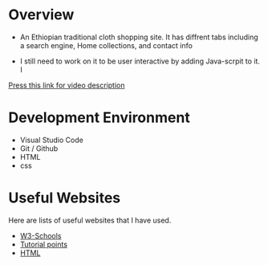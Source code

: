 # Overview

- An Ethiopian traditional cloth shopping site. It has diffrent tabs including a search engine, Home collections, and contact info

- I still need to work on it to be user interactive by adding Java-scrpit to it. 
I 

[Press this link for video description ](https://youtu.be/mR_zjCK9AbY)

# Development Environment

* Visual Studio Code
* Git / Github
* HTML
* css

# Useful Websites

Here are lists of useful websites that I have used.
* [W3-Schools](https://www.w3schools.com/)
* [Tutorial points](https://www.youtube.com/watch?v=qz0aGYrrlhU)
* [HTML](https://www.youtube.com/watch?v=W6NZfCO5SIk)